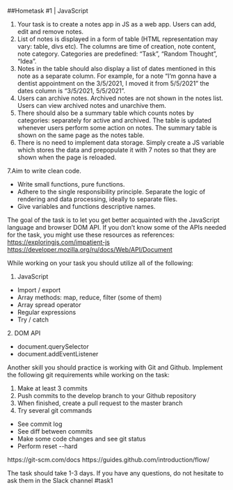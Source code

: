 ##Hometask #1 | JavaScript

1. Your task is to create a notes app in JS as a web app. Users can add, edit and remove notes.
2. List of notes is displayed in a form of table (HTML representation may vary: table, divs etc). The columns are time of creation, note content, note category. Categories are predefined: “Task”, “Random Thought”, “Idea”.
3. Notes in the table should also display a list of dates mentioned in this note as a separate column. For example, for a note “I’m gonna have a dentist appointment on the 3/5/2021, I moved it from 5/5/2021” the dates column is “3/5/2021, 5/5/2021”.
4. Users can archive notes. Archived notes are not shown in the notes list. Users can view archived notes and unarchive them.
5. There should also be a summary table which counts notes by categories: separately for active and archived. The table is updated whenever users perform some action on notes. The summary table is shown on the same page as the notes table.
6. There is no need to implement data storage. Simply create a JS variable which stores the data and prepopulate it with 7 notes so that they are shown when the page is reloaded.

7.Aim to write clean code.

<ul>
    <li>Write small functions, pure functions.</li>
    <li>Adhere to the single responsibility principle. Separate the logic of rendering and data processing, ideally to separate files.</li>
    <li>Give variables and functions descriptive names.</li>
</ul>

The goal of the task is to let you get better acquainted with the JavaScript language and browser DOM API. If you don’t know some of the APIs needed for the task, you might use these resources as references:
https://exploringjs.com/impatient-js https://developer.mozilla.org/ru/docs/Web/API/Document

While working on your task you should utilize all of the following:

1. JavaScript
<ul>
    <li>Import / export</li>
    <li>Array methods: map, reduce, filter (some of them)</li>
    <li>Array spread operator</li>
    <li>Regular expressions</li>
    <li>Try / catch</li>
</ul>
2. DOM API
<ul>
  <li>document.querySelector</li>
   <li>document.addEventListener</li>
</ul>

Another skill you should practice is working with Git and Github. Implement the following git requirements while working on the task:

1. Make at least 3 commits
2. Push commits to the develop branch to your Github repository
3. When finished, create a pull request to the master branch
4. Try several git commands
<ul>
    <li>See commit log</li>
    <li>See diff between commits</li>
    <li>Make some code changes and see git status</li>
    <li>Perform reset --hard</li>
</ul>
https://git-scm.com/docs
https://guides.github.com/introduction/flow/

The task should take 1-3 days. If you have any questions, do not hesitate to ask them in the Slack channel #task1
